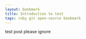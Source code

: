 ```yaml
---
layout: bookmark
title: Introduction to test
tags: ruby git open-source bookmark
---
```


test post please ignore
